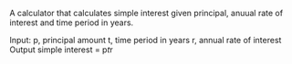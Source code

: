 A calculator that calculates simple interest given principal, anuual rate of interest and time period in years.

Input:
p, principal amount 
t, time period in years
r, annual rate of interest
Output
simple interest = p*t*r
